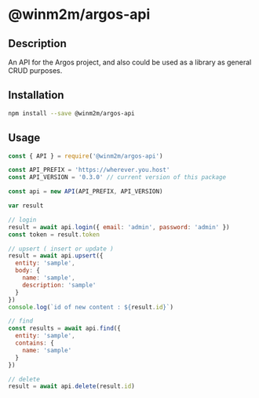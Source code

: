 # @winm2m/argos-api

## Description
An API for the Argos project, and also could be used as a library as general CRUD purposes.

## Installation

```bash
npm install --save @winm2m/argos-api
```

## Usage

```javascript
const { API } = require('@winm2m/argos-api')

const API_PREFIX = 'https://wherever.you.host'
const API_VERSION = '0.3.0' // current version of this package

const api = new API(API_PREFIX, API_VERSION)

var result

// login
result = await api.login({ email: 'admin', password: 'admin' })
const token = result.token

// upsert ( insert or update )
result = await api.upsert({
  entity: 'sample',
  body: {
    name: 'sample',
    description: 'sample'
  }
})
console.log(`id of new content : ${result.id}`)

// find
const results = await api.find({
  entity: 'sample',
  contains: {
    name: 'sample'
  }
})

// delete
result = await api.delete(result.id)
```
